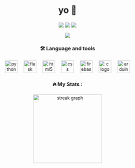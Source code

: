 <h1 align="center">yo 👋</h1>

###
<p align="center">
  <a href="https://github.com/zinoos"><img src="https://img.shields.io/badge/GitHub-181717?style=for-the-badge&logo=github&logoColor=white"/></a>
  <a href="zino.bonin@edu.tbz.ch"><img src="https://img.shields.io/badge/Email-D14836?style=for-the-badge&logo=gmail&logoColor=white"/></a>
  <a href="https://www.linkedin.com/in/zino-bonin-307a25364/"><img src="https://img.shields.io/badge/LinkedIn-0A66C2?style=for-the-badge&logo=linkedin&logoColor=white"/></a>
</p>

<div align="center">
  <img src="https://visitor-badge.laobi.icu/badge?page_id=zinoos.zinoos&"  />
</div>

###

<h3 align="center">🛠 Language and tools</h3>

###

<div align="center">
  <img src="https://cdn.jsdelivr.net/gh/devicons/devicon/icons/python/python-original.svg" height="40" alt="python logo"  />
  <img width="12" />
  <img src="https://skillicons.dev/icons?i=flask" height="40" alt="flask logo"  />
  <img width="12" />
  <img src="https://cdn.jsdelivr.net/gh/devicons/devicon/icons/html5/html5-original.svg" height="40" alt="html5 logo"  />
  <img width="12" />
  <img src="https://cdn.jsdelivr.net/gh/devicons/devicon/icons/css3/css3-original.svg" height="40" alt="css logo"  />
  <img width="12" />
  <img src="https://skillicons.dev/icons?i=firebase" height="40" alt="firebase logo"  />
  <img width="12" />
  <img src="https://skillicons.dev/icons?i=c" height="40" alt="c logo"  />
  <img width="12" />
  <img src="https://skillicons.dev/icons?i=arduino" height="40" alt="arduino logo"  />
</div>

###

<h3 align="center">🔥   My Stats :</h3>

###

<div align="center">
  <img src="https://streak-stats.demolab.com?user=zinoos&locale=en&mode=daily&theme=dark&hide_border=false&border_radius=5&order=3" height="220" alt="streak graph"  />
</div>





